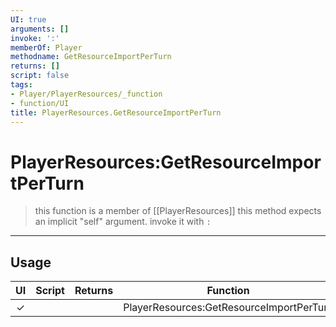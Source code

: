 ```yaml
---
UI: true
arguments: []
invoke: ':'
memberOf: Player
methodname: GetResourceImportPerTurn
returns: []
script: false
tags:
- Player/PlayerResources/_function
- function/UI
title: PlayerResources.GetResourceImportPerTurn
---
```

# PlayerResources:GetResourceImportPerTurn
> this function is a member of [[PlayerResources]]
> this method expects an implicit "self" argument. invoke it with `:`
-----
## Usage
|  UI | Script | Returns | Function | Arguments |
|:---:|:------:|-------:|:--------:|:---------|
|✓| ||PlayerResources:GetResourceImportPerTurn||
